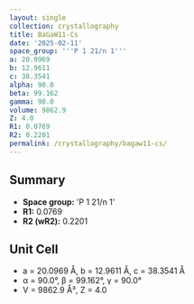 ```yaml
---
layout: single
collection: crystallography
title: BaGaW11-Cs
date: '2025-02-11'
space_group: '''P 1 21/n 1'''
a: 20.0969
b: 12.9611
c: 38.3541
alpha: 90.0
beta: 99.162
gamma: 90.0
volume: 9862.9
Z: 4.0
R1: 0.0769
R2: 0.2201
permalink: /crystallography/bagaw11-cs/
---
```


## Summary

- **Space group:** 'P 1 21/n 1'
- **R1:** 0.0769
- **R2 (wR2):** 0.2201

## Unit Cell
- a = 20.0969 Å, b = 12.9611 Å, c = 38.3541 Å
- α = 90.0°, β = 99.162°, γ = 90.0°
- V = 9862.9 Å³, Z = 4.0
